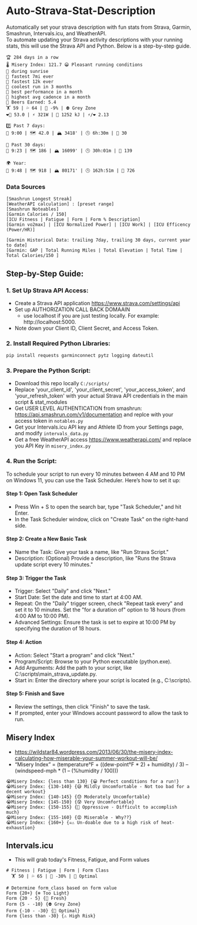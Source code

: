 # Auto-Strava-Stat-Description
Automatically set your strava description with fun stats from Strava, Garmin, Smashrun, Intervals.icu, and WeatherAPI.  
To automate updating your Strava activity descriptions with your running stats, this will use the Strava API and Python. Below is a step-by-step guide.
```
🏆 284 days in a row
🌡️ Misery Index: 121.7 😀 Pleasant running conditions
🏅 during sunrise
🏅 fastest 7mi ever
🏅 fastest 12k ever
🏅 coolest run in 3 months
🏅 best performance in a month
🏅 highest avg cadence in a month
🍺 Beers Earned: 5.4
🏋️ 59 | 💦 64 | 🗿 -9% | ⛔ Grey Zone
❤️‍🔥 53.0 | ⚡ 321W | 💼 1252 kJ | ⚡/❤️ 2.13

7️⃣ Past 7 days:
🏃 9:00 | 🗺️ 42.0 | 🏔️ 3418' | 🕓 6h:30m | 🍺 30

📅 Past 30 days:
🏃 9:23 | 🗺️ 186 | 🏔️ 16099' | 🕓 30h:01m | 🍺 139

🌍 Year:
🏃 9:48 | 🗺️ 918 | 🏔️ 80171' | 🕓 162h:51m | 🍺 726
```
### Data Sources
```
[Smashrun Longest Streak] 
[WeatherAPI calculation] : [preset range] 
[Smashrun Noteables] 
[Garmin Calories / 150] 
[ICU Fitness | Fatigue | Form | Form % Description]
[Garmin vo2max] | [ICU Normalized Power] | [ICU Work] | [ICU Efficency (Power/HR)]

[Garmin Historical Data: trailing 7day, trailing 30 days, current year to date]
[Garmin: GAP | Total Running Miles | Total Elevation | Total Time | Total Calories/150 ]
```
## Step-by-Step Guide:
### 1. Set Up Strava API Access: 
* Create a Strava API application https://www.strava.com/settings/api
* Set up AUTHORIZATION CALL BACK DOMAAIN
  * use localhost if you are just testing locally. For example: http://localhost:5000.
* Note down your Client ID, Client Secret, and Access Token.

### 2. Install Required Python Libraries:
``` bash
pip install requests garminconnect pytz logging dateutil
```
### 3. Prepare the Python Script:
* Download this repo locally `C:/scripts/`
* Replace 'your_client_id', 'your_client_secret', 'your_access_token', and 'your_refresh_token' with your actual Strava API credentials in the main script & stat_modules
* Get USER LEVEL AUTHENTICATION from smashrun: https://api.smashrun.com/v1/documentation and replce with your access token in `notables.py`
* Get your Intervals.icu API key and Athlete ID from your Settings page, and modify `intervals_data.py`
* Get a free WeatherAPI access https://www.weatherapi.com/ and replace you API Key in `misery_index.py`

### 4. Run the Script:
To schedule your script to run every 10 minutes between 4 AM and 10 PM on Windows 11, you can use the Task Scheduler. Here’s how to set it up:
#### Step 1: Open Task Scheduler
  * Press Win + S to open the search bar, type "Task Scheduler," and hit Enter.
  * In the Task Scheduler window, click on "Create Task" on the right-hand side.
#### Step 2: Create a New Basic Task
  * Name the Task: Give your task a name, like "Run Strava Script."
  * Description: (Optional) Provide a description, like "Runs the Strava update script every 10 minutes."
#### Step 3: Trigger the Task
  * Trigger: Select "Daily" and click "Next."
  * Start Date: Set the date and time to start at 4:00 AM.
  * Repeat: On the "Daily" trigger screen, check "Repeat task every" and set it to 10 minutes. Set the "for a duration of" option to 18 hours (from 4:00 AM to 10:00 PM).
  * Advanced Settings: Ensure the task is set to expire at 10:00 PM by specifying the duration of 18 hours.
#### Step 4: Action
  * Action: Select "Start a program" and click "Next."
  * Program/Script: Browse to your Python executable (python.exe).
  * Add Arguments: Add the path to your script, like C:\scripts\main_strava_update.py.
  * Start in: Enter the directory where your script is located (e.g., C:\scripts).
#### Step 5: Finish and Save
  * Review the settings, then click "Finish" to save the task.
  * If prompted, enter your Windows account password to allow the task to run.

## Misery Index
* https://wildstar84.wordpress.com/2013/06/30/the-misery-index-calculating-how-miserable-your-summer-workout-will-be/
* “Misery Index” = (temperature°F + ((dew-point°F * 2) + humidity) / 3) – (windspeed-mph * (1 – (%humidity / 100)))
```
😭Misery Index: {less than 130} {😀 Perfect conditions for a run!}
😭Misery Index: {130-140} {😅 Mildly Uncomfortable - Not too bad for a decent workout}
😭Misery Index: {140-145} {😓 Moderately Uncomfortable}
😭Misery Index: {145-150} {😰 Very Uncomfortable}
😭Misery Index: {150-155} {🥵 Oppressive - Difficult to accomplish much}
😭Misery Index: {155-160} {😡 Miserable - Why??}
😭Misery Index: {160+} {☠️⚠️ Un-doable due to a high risk of heat-exhaustion}
```

## Intervals.icu
* This will grab today's Fitness, Fatigue, and Form values
```
# Fitness | Fatigue | Form | Form Class
  🏋️ 50 | 💦 65 | 🗿 -30% | 🦾 Optimal

# Determine form_class based on form value
Form {20+} {❄️ Too Light}
Form {20 - 5} {🏁 Fresh}
Form {5 - -10} {⛔ Grey Zone}
Form {-10 - -30} {🦾 Optimal}
Form {less than -30} {⚠️ High Risk}
```
